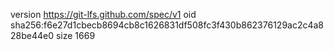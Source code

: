 version https://git-lfs.github.com/spec/v1
oid sha256:f6e27d1cbecb8694cb8c1626831df508fc3f430b862376129ac2c4a828be44e0
size 1669
